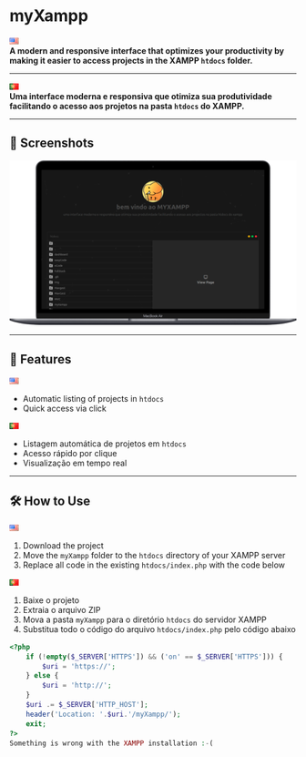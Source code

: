 # myXampp

![EN](./public/images/en.png)  
**A modern and responsive interface that optimizes your productivity by making it easier to access projects in the XAMPP `htdocs` folder.**

---

![PT](./public/images/pt.png)  
**Uma interface moderna e responsiva que otimiza sua produtividade facilitando o acesso aos projetos na pasta `htdocs` do XAMPP.**

---

## 📸 Screenshots

![Screenshot](./public/screen.png)

---

## 🚀 Features

![EN](./public/images/en.png)  
- Automatic listing of projects in `htdocs`  
- Quick access via click  

![PT](./public/images/pt.png)  
- Listagem automática de projetos em `htdocs`  
- Acesso rápido por clique  
- Visualização em tempo real  

---

## 🛠️ How to Use

![EN](./public/images/en.png)

1. Download the project  
2. Move the `myXampp` folder to the `htdocs` directory of your XAMPP server  
3. Replace all code in the existing `htdocs/index.php` with the code below  

![PT](./public/images/pt.png)

1. Baixe o projeto  
2. Extraia o arquivo ZIP  
3. Mova a pasta `myXampp` para o diretório `htdocs` do servidor XAMPP  
4. Substitua todo o código do arquivo `htdocs/index.php` pelo código abaixo  

```php
<?php
	if (!empty($_SERVER['HTTPS']) && ('on' == $_SERVER['HTTPS'])) {
		$uri = 'https://';
	} else {
		$uri = 'http://';
	}
	$uri .= $_SERVER['HTTP_HOST'];
	header('Location: '.$uri.'/myXampp/');
	exit;
?>
Something is wrong with the XAMPP installation :-(

